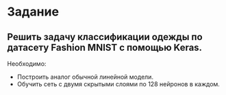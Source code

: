 # Задание
## Решить задачу классификации одежды по датасету Fashion MNIST с помощью Keras.

Необходимо:
- Построить аналог обычной линейной модели. 
- Обучить сеть с двумя скрытыми слоями по 128 нейронов в каждом.